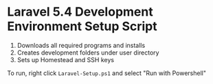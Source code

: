 
# Laravel 5.4 Development Environment Setup Script
1. Downloads all required programs and installs
2. Creates development folders under user directory
3. Sets up Homestead and SSH keys

To run, right click `Laravel-Setup.ps1` and select "Run with Powershell"
